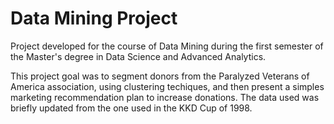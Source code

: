 # Data Mining Project

Project developed for the course of Data Mining during the first semester of the Master's degree in Data Science and Advanced Analytics.

This project goal was to segment donors from the Paralyzed Veterans of America association, using clustering techiques, and then present a simples marketing recommendation plan to increase donations. The data used was briefly updated from the one used in the KKD Cup of 1998. 
